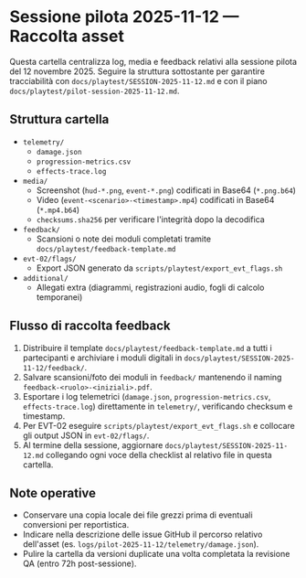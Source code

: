 # Sessione pilota 2025-11-12 — Raccolta asset

Questa cartella centralizza log, media e feedback relativi alla sessione pilota del 12 novembre 2025.
Seguire la struttura sottostante per garantire tracciabilità con `docs/playtest/SESSION-2025-11-12.md` e con il piano `docs/playtest/pilot-session-2025-11-12.md`.

## Struttura cartella
- `telemetry/`
  - `damage.json`
  - `progression-metrics.csv`
  - `effects-trace.log`
- `media/`
  - Screenshot (`hud-*.png`, `event-*.png`) codificati in Base64 (`*.png.b64`)
  - Video (`event-<scenario>-<timestamp>.mp4`) codificati in Base64 (`*.mp4.b64`)
  - `checksums.sha256` per verificare l'integrità dopo la decodifica
- `feedback/`
  - Scansioni o note dei moduli completati tramite `docs/playtest/feedback-template.md`
- `evt-02/flags/`
  - Export JSON generato da `scripts/playtest/export_evt_flags.sh`
- `additional/`
  - Allegati extra (diagrammi, registrazioni audio, fogli di calcolo temporanei)

## Flusso di raccolta feedback
1. Distribuire il template `docs/playtest/feedback-template.md` a tutti i partecipanti e archiviare i moduli digitali in `docs/playtest/SESSION-2025-11-12/feedback/`.
2. Salvare scansioni/foto dei moduli in `feedback/` mantenendo il naming `feedback-<ruolo>-<iniziali>.pdf`.
3. Esportare i log telemetrici (`damage.json`, `progression-metrics.csv`, `effects-trace.log`) direttamente in `telemetry/`, verificando checksum e timestamp.
4. Per EVT-02 eseguire `scripts/playtest/export_evt_flags.sh` e collocare gli output JSON in `evt-02/flags/`.
5. Al termine della sessione, aggiornare `docs/playtest/SESSION-2025-11-12.md` collegando ogni voce della checklist al relativo file in questa cartella.

## Note operative
- Conservare una copia locale dei file grezzi prima di eventuali conversioni per reportistica.
- Indicare nella descrizione delle issue GitHub il percorso relativo dell'asset (es. `logs/pilot-2025-11-12/telemetry/damage.json`).
- Pulire la cartella da versioni duplicate una volta completata la revisione QA (entro 72h post-sessione).
